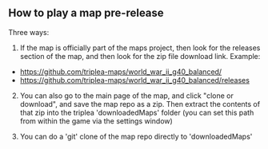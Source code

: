 ## How to play a map pre-release
Three ways:
1. If the map is officially part of the maps project, then look for the releases section of the map, and then look for the zip file download link. Example:
* https://github.com/triplea-maps/world_war_ii_g40_balanced/
* https://github.com/triplea-maps/world_war_ii_g40_balanced/releases

2. You can also go to the main page of the map, and click "clone or download", and save the map repo as a zip. Then extract the contents of that zip into the triplea 'downloadedMaps' folder (you can set this path from within the game via the settings window)

3. You can do a 'git' clone of the map repo directly to 'downloadedMaps'

